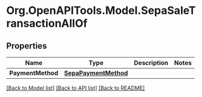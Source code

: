 # Org.OpenAPITools.Model.SepaSaleTransactionAllOf
## Properties

Name | Type | Description | Notes
------------ | ------------- | ------------- | -------------
**PaymentMethod** | [**SepaPaymentMethod**](SepaPaymentMethod.md) |  | 

[[Back to Model list]](../README.md#documentation-for-models) [[Back to API list]](../README.md#documentation-for-api-endpoints) [[Back to README]](../README.md)

